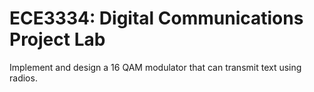 # ECE3334: Digital Communications Project Lab

Implement and design a 16 QAM modulator that can transmit text using radios.
